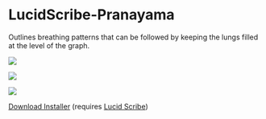 LucidScribe-Pranayama
=====================

Outlines breathing patterns that can be followed by keeping the lungs filled at the level of the graph.

<a href="http://lsdbase.org/2012/03/04/extension-of-breath/"><img src="http://lsdbase.files.wordpress.com/2012/03/2012-03-04-extension-of-breath.png?w=640&h=320" /></a>

<a href="http://lsdbase.org/2015/01/02/kapalabhati/"><img src="http://lsdbase.files.wordpress.com/2013/12/2013-12-09-kapalabhati-0707.png?w=1280&h=640" /></a>

<a href="http://lsdbase.org/2015/01/02/kapalabhati/"><img src="http://lsdbase.files.wordpress.com/2013/12/2013-12-09-kapalabhati-0708.png?w=1280&h=640" /></a>

<a href="http://lucidcode.com/category/software/lucid-scribe-plugins/pranayama/">Download Installer</a> (requires <a href="http://lucidcode.com/LucidScribe/">Lucid Scribe</a>)

